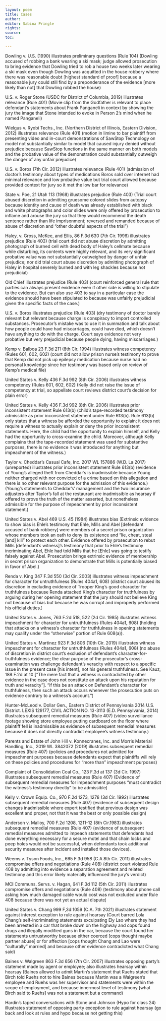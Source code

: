 ```yaml
---
layout: poem
title: Cases
author:
editor: Sabina Pringle
rights:
source:
toc:

---
```


Dowling v. U.S. (1990) illustrates preliminary questions (Rule 104) (Dowling accused of robbing a bank wearing a ski mask; judge allowed prosecution to bring evidence that Dowling tried to rob a house two weeks later wearing a ski mask even though Dowling was acquitted in the house robbery where there was reasonable doubt [highest standard of proof] because a reasonable jury could still find by a preponderance of the evidence [more likely than not] that Dowling robbed the house)

U.S. v. Roger Stone (USDC for District of Columbia, 2019) illustrates relevance (Rule 401) (Movie clip from the Godfather is relevant to place defendant’s statements about Frank Panganeli in context by showing the jury the image that Stone intended to evoke in Person 2’s mind when he named Panganeli)

Wielgus v. Ryobi Techs., Inc. (Northern District of Illinois, Eastern Division, 2012) illustrates relevance (Rule 401) (motion in limine to bar plaintiff from presenting video and in-court demonstrations of SawStop Technology on model not substantially similar to model that caused injury denied without prejudice because SawStop functions in the same manner on both models and the probative value of the demonstration could substantially outweigh the danger of any unfair prejudice)

U.S. v. Boros (7th Cir. 2012) illustrates relevance (Rule 401) (admission of doctor’s testimony about types of medications Boros sold over internet had minimal relevance and low probative value but trial court allowed because provided context for jury so it met the low bar for relevance)

State v. Poe, 21 Utah 113 (1968) illustrates prejudice (Rule 403) (Trial court abused discretion in admitting gruesome colored slides from autopsy because identity and cause of death was already established with black and white photographs and color slides were only offered by prosecution to inflame and arouse the jury so that they would recommend the death sentence rather than life imprisonment; reversed and remanded because of abuse of discretion and “other doubtful aspects of the trial”)

Haley, v. Gross, McKee, and Ellis, 86 F.3d 630 (7th Cir. 1996) illustrates prejudice (Rule 403) (trial court did not abuse discretion by admitting photograph of burned cell with dead body of Haley’s cellmate because while disturbing, its contents were highly relevant, and its very significant probative value was not substantially outweighed by danger of unfair prejudice; nor did trial court abuse discretion by admitting photograph of Haley in hospital severely burned and with leg shackles because not prejudicial)

Old Chief illustrates prejudice (Rule 403) (court reinforced general rule that parties can always present evidence even if other side is willing to stipulate to the evidence. But can also use 403 to say in a particular case the evidence should have been stipulated to because was unfairly prejudicial given the specific facts of the case.)

U.S. v. Boros illustrates prejudice (Rule 403) (dry testimony of doctor barely relevant but relevant because charge is conspiracy to import controlled substances. Prosecutor’s mistake was to use it in summation and talk about how people could have had miscarriages, could have died, which doesn’t have anything to do with the charge. Court says evidence not very probative but very prejudicial because people dying, having miscarriages.)

Kemp v. Balboa 23 F.3d 211 (8th Cir. 1994) illustrates witness competency (Rules 601, 602, 602) (court did not allow prison nurse’s testimony to prove that Kemp did not pick up epilepsy medication because nurse had no personal knowledge since her testimony was based only on review of Kemp’s medical file)

United States v. Kelly 436 F.3d 992 (8th Cir. 2006) illustrates witness competency (Rules 601, 602, 602) (Kelly did not raise the issue of competency at trial, so appellate court reviews district court’s decision for plain error)

United States v. Kelly 436 F.3d 992 (8th Cir. 2006) illustrates prior inconsistent statement Rule 613(b) (child’s tape-recorded testimony admissible as prior inconsistent statement under Rule 613(b). Rule 613(b) only states that a witness be afforded the opportunity to explain; it does not require a witness to actually explain or deny the prior inconsistent statements. Here, the child had the opportunity to explain himself, and Kelly had the opportunity to cross-examine the child. Moreover, although Kelly complains that the tape-recorded statement was used for substantive purposes, there is no evidence it was introduced for anything but impeachment of the witness.)

Taylor v. Cheddar’s Casual Cafe, Inc. 2017 WL 157886 (W.D. La 2017)(unreported) illustrates prior inconsistent statement Rule 613(b) (evidence of Young’s alleged theft from Cheddar’s is inadmissible because Young neither charged with nor convicted of a crime based on this allegation and there is no other relevant purpose for the admission of this evidence.) (Young’s statements to Cheddar’s’ management and the two insurance adjusters after Taylor’s fall at the restaurant are inadmissible as hearsay if offered to prove the truth of the matter asserted, but nonetheless admissible for the purpose of impeachment by prior inconsistent statement.)

United States v. Abel 469 U.S. 45 (1984) illustrates bias (Extrinsic evidence to show bias is Ehle’s testimony that Ehle, Mills and Abel [defendant accused of bank robbery] were members of a secret prison organization whose members took an oath to deny its existence and “lie, cheat, steal [and] kill” to protect each other. Evidence offered by prosecution to rebut Mills [defendant’s witness]’s testimony that prior to Ehle’s testimony incriminating Abel, Ehle had told Mills that he [Ehle] was going to testify falsely against Abel. Prosecution brings extrinsic evidence of membership in secret prison organization to demonstrate that Mills is potentially biased in favor of Abel.)

Renda v. King 347 F.3d 550 (3d Cir. 2003) illustrates witness impeachment for character for untruthfulness (Rules 404a1, 608) (district court abused its discretion in excluding evidence of Trooper King’s good character for truthfulness because Renda attacked King’s character for truthfulness by arguing during her opening statement that the jury should not believe King not because of bias but because he was corrupt and improperly performed his official duties.)

United States v. Jones, 763 F.2d 518, 522 (2d Cir. 1985) illustrates witness impeachment for character for untruthfulness (Rules 404a1, 608) (holding that attacks on a witness’s character for truthfulness in opening statements may qualify under the “otherwise” portion of Rule 608(a)).

United States v. Martinez 923 F.3d 806 (10th Cir. 2019) illustrates witness impeachment for character for untruthfulness (Rules 404a1, 608) (no abuse of discretion in district court’s exclusion of defendant’s character-for-truthfulness evidence; the clear purpose of the prosecutor’s cross-examination was challenge defendant’s veracity with respect to a specific issue in the present case [his intent], not his general truthfulness. See Kauz, 188 F.2d at 10 [“The mere fact that a witness is contradicted by other evidence in the case does not constitute an attack upon his reputation for truth and veracity”]. “If this be an attack on Defendant’s character for truthfulness, then such an attack occurs whenever the prosecution puts on evidence contrary to a witness’s account.”)

Hunter-McLeod v. Dollar Gen., Eastern District of Pennsylvania 2014 U.S. District. LEXIS 129177, CIVIL ACTION NO. 13-3113 (E.D. Pennsylvania, 2014) illustrates subsequent remedial measures (Rule 407) (video surveillance footage showing store employee putting cardboard on the floor where plaintiff fell is inadmissible as evidence of subsequent remedial measures because it does not directly contradict employee’s witness testimony.)

Parents and Estate of John Hill v. Konnecranes, Inc. and Morris Material Handling, Inc., 2019 WL 3842072 (2019) illustrates subsequent remedial measures (Rule 407) (policies and procedures not admitted for impeachment purposes because defendants expect that plaintiffs will rely on these policies and procedures for “more than” impeachment purposes)

Complaint of Consolidation Coal Co., 123 F.3d at 137 (3d Cir. 1997) illustrates subsequent remedial measures (Rule 407) (Evidence of subsequent remedial measures for impeachment purposes “must contradict the witness’s testimony directly” to be admissible)

Kelly v. Crown Equip. Co., 970 F.2d 1273, 1278 (3d Cir. 1992) illustrates subsequent remedial measures (Rule 407) (evidence of subsequent design changes inadmissible where expert testified that previous design was excellent and proper, not that it was the best or only possible design)

Anderson v. Malloy, 700 F.2d 1208, 1211-12 (8th Cir.1983) illustrates subsequent remedial measures (Rule 407) (evidence of subsequent remedial measures admitted to impeach statements that defendants had done everything necessary for a secure motel and that chain locks and peep holes would not be successful, when defendants took additional security measures after incident and installed those devices).

Weems v. Tyson Foods, Inc., 665 F.3d 958 (C.A 8th Cir. 2011) illustrates compromise offers and negotiations (Rule 408) (district court violated Rule 408 by admitting into evidence a separation agreement and related testimony and this error likely materially influenced the jury’s verdict)

MCI Communs. Servs. v. Hagan, 641 F.3d 112 (5th Cir. 2011) illustrates compromise offers and negotiations (Rule 408) (testimony about phone call asking how much damaged cable would cost was not excluded under Rule 408 because there was not yet an actual dispute)

United States v. Chang 999 F,3d 1059 (C.A. 7th 2021) illustrates statement against interest exception to rule against hearsay (Court barred Lola Chang’s self-incriminating statements exculpating Ely Lao where they had been arrested in a car that broke down on the highway and cops found drugs and illegally modified guns in the car, because the court found her statements untrustworthy because either coerced [cops thought maybe partner abuse] or for affection [cops thought Chang and Lao were “culturally” married] and because other evidence contradicted what Chang said)

Baines v. Walgreen 863 F.3d 656 (7th Cir. 2007) illustrates opposing party’s statement made by agent or employee; also illustrates hearsay within hearsay (Baines allowed to admit Martin’s statement that Ruehs stated that Birch told Ruehs not to hire Baines because Martin was a Walgreen’s employee and Ruehs was her supervisor and statements were within the scope of employment, and because innermost level of testimony [what Birch said to Ruehs] was not a statement but a command)  

Hardin’s taped conversations with Stone and Johnson (Hypo for class 24) illustrates statement of opposing party exception to rule against hearsay (go back and look at rules and hypo because not getting this)
